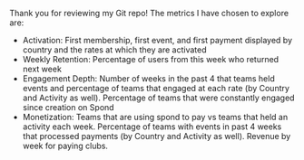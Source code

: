 Thank you for reviewing my Git repo! The metrics I have chosen to explore are:
 * Activation: First membership, first event, and first payment displayed by country and the rates at which they are activated
 * Weekly Retention: Percentage of users from this week who returned next week
 * Engagement Depth: Number of weeks in the past 4 that teams held events and percentage of teams that engaged at each rate (by Country and Activity as well). Percentage of teams that were constantly engaged since creation on Spond
 * Monetization: Teams that are using spond to pay vs teams that held an activity each week. Percentage of teams with events in past 4 weeks that processed payments (by Country and Activity as well). Revenue by week for paying clubs.

